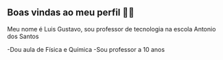 ## Boas vindas ao meu perfil 🌈🌻

Meu nome é Luis Gustavo, sou professor de tecnologia na escola Antonio dos Santos

-Dou aula de Física e Química
-Sou professor a 10 anos 


